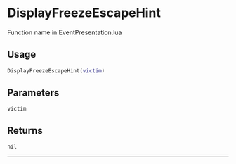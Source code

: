 # DisplayFreezeEscapeHint
Function name in EventPresentation.lua
## Usage
```lua
DisplayFreezeEscapeHint(victim)
```
## Parameters
`victim`
## Returns
`nil`

---